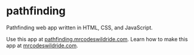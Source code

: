 # pathfinding

Pathfinding web app written in HTML, CSS, and JavaScript.

Use this app at [pathfinding.mrcodeswildride.com](https://pathfinding.mrcodeswildride.com/).
Learn how to make this app at [mrcodeswildride.com](https://www.mrcodeswildride.com/).